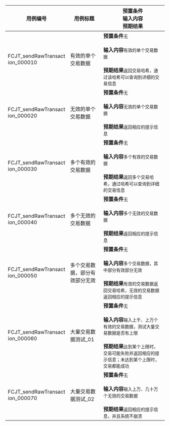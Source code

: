 |用例编号|用例标题|预置条件<br>输入内容<br>预期结果|
|----------------|----------------|----------------|
|FCJT_sendRawTransact<br>ion_000010|有效的单个交易数据|**预置条件**`无`<br><br>**输入内容**`有效的单个交易数据`<br><br>**预期结果**`返回交易哈希，通过该哈希可以查询到详细的交易信息`|
|FCJT_sendRawTransact<br>ion_000020|无效的单个交易数据|**预置条件**`无`<br><br>**输入内容**`无效的单个交易数据`<br><br>**预期结果**`返回相应的提示信息`|
|FCJT_sendRawTransact<br>ion_000030|多个有效的交易数据|**预置条件**`无`<br><br>**输入内容**`多个有效的交易数据`<br><br>**预期结果**`返回多个交易哈希，通过哈希可以查询到详细的交易信息`|
|FCJT_sendRawTransact<br>ion_000040|多个无效的交易数据|**预置条件**`无`<br><br>**输入内容**`多个无效的交易数据`<br><br>**预期结果**`返回相应的提示信息`|
|FCJT_sendRawTransact<br>ion_000050|多个交易数据，部分有效部分无效|**预置条件**`无`<br><br>**输入内容**`多个交易数据，其中部分有效部分无效`<br><br>**预期结果**`有效的交易数据返回交易哈希，无效的交易数据返回相应的提示信息`|
|FCJT_sendRawTransact<br>ion_000060|大量交易数据测试_01|**预置条件**`无`<br><br>**输入内容**`输入上千、上万个有效的交易数据，测试大量交易数据是否有上限`<br><br>**预期结果**`达到某个上限时，交易可能失败并返回相应的提示信息；未达到某个上限时，交易都能成功`|
|FCJT_sendRawTransact<br>ion_000070|大量交易数据测试_02|**预置条件**`无`<br><br>**输入内容**`输入上万、几十万个无效的交易数据`<br><br>**预期结果**`返回相应的提示信息，并且系统不崩溃`|
